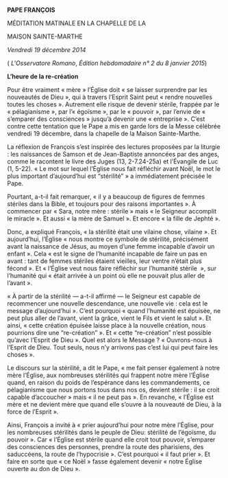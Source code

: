 **PAPE FRANÇOIS**

MÉDITATION MATINALE EN LA CHAPELLE DE LA

MAISON SAINTE-MARTHE

*Vendredi 19 décembre 2014*

( *L'Osservatore Romano*, *Édition hebdomadaire n° 2 du 8 janvier 2015*)

**L’heure de la re-création**

Pour être vraiment « mère » l’Église doit « se laisser surprendre par les nouveautés de Dieu », qui à travers l’Esprit Saint peut « rendre nouvelles toutes les choses ». Autrement elle risque de devenir stérile, frappée par le « pélagianisme », par l’« égoïsme », par le « pouvoir », par l’envie de « s’emparer des consciences » jusqu’à devenir une « entreprise ». C’est contre cette tentation que le Pape a mis en garde lors de la Messe célébrée vendredi 19 décembre, dans la chapelle de la Maison Sainte-Marthe.

La réflexion de François s’est inspirée des lectures proposées par la liturgie : les naissances de Samson et de Jean-Baptiste annoncées par des anges, comme le racontent le livre des Juges (13, 2-7.24-25a) et l’Évangile de Luc (1, 5-22). « Le mot sur lequel l’Église nous fait réfléchir avant Noël, le mot le plus important d’aujourd’hui est “stérilité” » a immédiatement précisée le Pape.

Pourtant, a-t-il fait remarquer, « il y a beaucoup de figures de femmes stériles dans la Bible, et toujours pour des raisons importantes ». À commencer par « Sara, notre mère : stérile » mais « le Seigneur accomplit le miracle ». Et aussi « la mère de Samuel ». Et encore « la fille de Jephté ».

Donc, a expliqué François, « la stérilité était une vilaine chose, vilaine ». Et aujourd’hui, l’Église « nous montre ce symbole de stérilité, précisément avant la naissance de Jésus, au moyen d’une femme incapable d’avoir un enfant ». Cela « est le signe de l’humanité incapable de faire un pas en avant : tant de femmes stériles étaient vieilles, leur ventre n’était plus fécond ». Et « l’Église veut nous faire réfléchir sur l’humanité stérile  », sur l’humanité qui « était arrivée à un point où elle ne pouvait plus aller de l’avant ».

« À partir de la stérilité — a-t-il affirmé — le Seigneur est capable de recommencer une nouvelle descendance, une nouvelle vie : cela est le message d’aujourd’hui ». C’est pourquoi « quand l’humanité est épuisée, ne peut plus aller de l’avant, vient la grâce, vient le Fils et vient le salut ». Et ainsi, « cette création épuisée laisse place à la nouvelle création, nous pourrions dire une “re-création” ». Et « cette “re-création” n’est possible qu’avec l’Esprit de Dieu ». Quel est alors le Message ? « Ouvrons-nous à l’Esprit de Dieu. Tout seuls, nous n’y arrivons pas c’est lui qui peut faire les choses ».

Le discours sur la stérilité, a dit le Pape, « me fait penser également à notre mère l’Église, aux nombreuses stérilités qui frappent notre mère l’Église quand, en raison du poids de l’espérance dans les commandements, ce pélagianisme que nous portons tous dans nos os, devient stérile : il se croit capable d’accoucher » mais « il ne peut pas ». En revanche, « l’Église est mère et ne devient mère que quand elle s’ouvre à la nouveauté de Dieu, à la force de l’Esprit ».

Ainsi, François a invité à « prier aujourd’hui pour notre mère l’Église, pour les nombreuses stérilités dans le peuple de Dieu: stérilité de l’égoïsme, du pouvoir ». Car « l’Église est stérile quand elle croit tout pouvoir, s’emparer des consciences des personnes, prendre la route des pharisiens, des saduccéens, la route de l’hypocrisie ». C’est pourquoi « il faut prier ». Et faire en sorte que « ce Noël » fasse également devenir « notre Église ouverte au don de Dieu ».